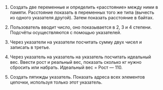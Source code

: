 1.	Создать две переменные и определить «расстояние» между ними в памяти. Расстояние показать в переменных того же типа (вычесть из одного указателя другой). Затем показать расстояние в байтах.

2.	Пользователь вводит число, оно показывается в 2, 3 и 4 степени. Подсчёты осуществляются с помощью указателей.

3.	Через указатели на указатели посчитать сумму двух чисел и записать в третье.

4.	Через указатель на указатель на указатель посчитать идеальный вес. Ввести рост и реальный вес, показать сколько кг нужно сбросить или набрать. Идеальный вес = Рост — 110.

5.	Создать пятижды указатель. Показать адреса всех элементов цепочки, используя только этот указатель.
